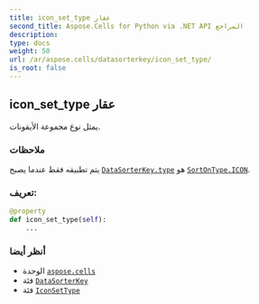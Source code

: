 ```yaml
---
title: icon_set_type عقار
second_title: Aspose.Cells for Python via .NET API المراجع
description:
type: docs
weight: 50
url: /ar/aspose.cells/datasorterkey/icon_set_type/
is_root: false
---
```

##  icon_set_type عقار

يمثل نوع مجموعة الأيقونات.

###  ملاحظات

يتم تطبيقه فقط عندما يصبح [`DataSorterKey.type`](/cells/python-net/ar/aspose.cells/datasorterkey#type) هو [`SortOnType.ICON`](/cells/python-net/ar/aspose.cells/sortontype#ICON).
###  تعريف:
```python
@property
def icon_set_type(self):
    ...
```

###  أنظر أيضا
* الوحدة [`aspose.cells`](../../)
* فئة [`DataSorterKey`](/cells/python-net/ar/aspose.cells/datasorterkey)
* فئة [`IconSetType`](/cells/python-net/ar/aspose.cells/iconsettype)
